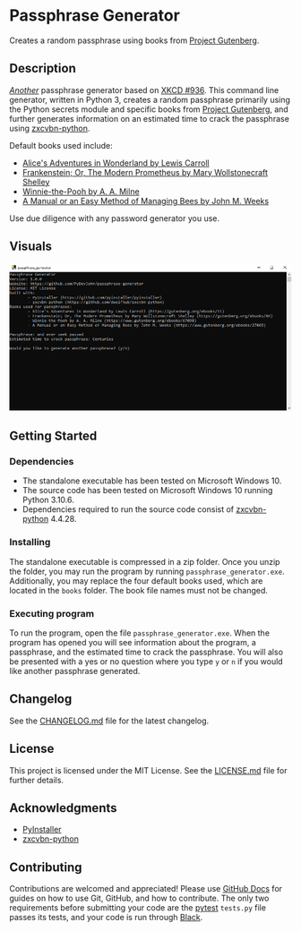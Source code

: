# Passphrase Generator

Creates a random passphrase using books from [Project Gutenberg](https://gutenberg.org).

## Description

*[Another](https://github.com/search?q=XKCD+Password+Generator)* passphrase generator based on [XKCD #936](https://xkcd.com/936). This command line generator, written in Python 3, creates a random passphrase primarily using the Python secrets module and specific books from [Project Gutenberg](https://gutenberg.org), and further generates information on an estimated time to crack the passphrase using [zxcvbn-python](https://github.com/dwolfhub/zxcvbn-python).

Default books used include: 
- [Alice's Adventures in Wonderland by Lewis Carroll](https://gutenberg.org/ebooks/11)
- [Frankenstein; Or, The Modern Prometheus by Mary Wollstonecraft Shelley](https://gutenberg.org/ebooks/84)
- [Winnie-the-Pooh by A. A. Milne](https://www.gutenberg.org/ebooks/67098)
- [A Manual or an Easy Method of Managing Bees by John M. Weeks](https://www.gutenberg.org/ebooks/27065)

Use due diligence with any password generator you use.

## Visuals

![Image of Passphrase Generator running on Windows 10.](passphrase_generator_image.png)

## Getting Started

### Dependencies

- The standalone executable has been tested on Microsoft Windows 10.
- The source code has been tested on Microsoft Windows 10 running Python 3.10.6.
- Dependencies required to run the source code consist of [zxcvbn-python](https://github.com/dwolfhub/zxcvbn-python) 4.4.28.

### Installing

The standalone executable is compressed in a zip folder. Once you unzip the folder, you may run the program by running ```passphrase_generator.exe```. Additionally, you may replace the four default books used, which are located in the ```books``` folder. The book file names must not be changed.

### Executing program

To run the program, open the file ```passphrase_generator.exe```. When the program has opened you will see information about the program, a passphrase, and the estimated time to crack the passphrase. You will also be presented with a yes or no question where you type ```y``` or ```n``` if you would like another passphrase generated. 

## Changelog

See the [CHANGELOG.md](https://github.com/PyDevJohn/passphrase-generator/blob/main/CHANGELOG.md) file for the latest changelog.

## License

This project is licensed under the MIT License. See the [LICENSE.md](https://github.com/PyDevJohn/passphrase-generator/blob/main/LICENSE) file for further details.

## Acknowledgments

- [PyInstaller](https://github.com/pyinstaller/pyinstaller)
- [zxcvbn-python](https://github.com/dwolfhub/zxcvbn-python)

## Contributing

Contributions are welcomed and appreciated! Please use [GitHub Docs](https://docs.github.com/) for guides on how to use Git, GitHub, and how to contribute. The only two requirements before submitting your code are the [pytest](https://github.com/pytest-dev/pytest) ```tests.py``` file passes its tests, and your code is run through [Black](https://github.com/psf/black).
